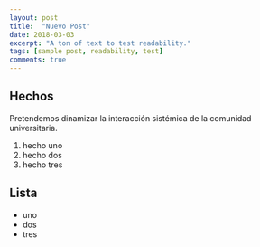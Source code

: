 ```yaml
---
layout: post
title:  "Nuevo Post"
date: 2018-03-03
excerpt: "A ton of text to test readability."
tags: [sample post, readability, test]
comments: true
---
```


## Hechos

Pretendemos dinamizar la interacción sistémica de la comunidad universitaria.

1. hecho uno
2. hecho dos
3. hecho tres

## Lista 
* uno
* dos
* tres



